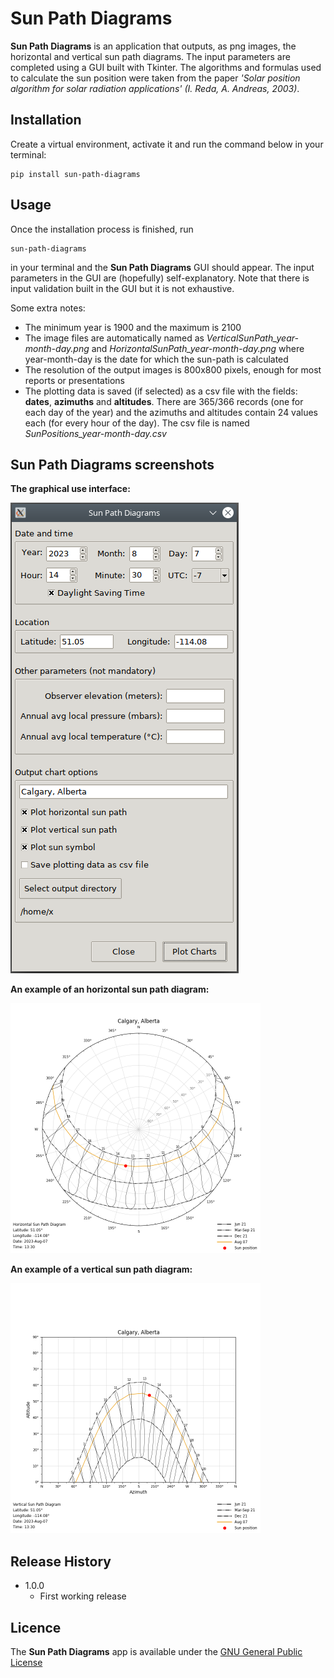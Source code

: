 Sun Path Diagrams
===================

**Sun Path Diagrams** is an application that outputs, as png images, the horizontal and vertical sun path diagrams. The input parameters are completed using a GUI built with Tkinter. The algorithms and formulas used to calculate the sun position were taken from the paper *'Solar position algorithm for solar radiation applications'
(I. Reda, A. Andreas, 2003)*.

Installation
------------
Create a virtual environment, activate it and run the command below in your terminal:

```
pip install sun-path-diagrams
```

Usage
-----
Once the installation process is finished, run

```
sun-path-diagrams
``` 

in your terminal and the **Sun Path Diagrams** GUI should appear. The input parameters in the GUI are (hopefully) self-explanatory. Note that there is input validation built in the GUI but it is not exhaustive.

Some extra notes:

* The minimum year is 1900 and the maximum is 2100
* The image files are automatically named as *VerticalSunPath_year-month-day.png* and *HorizontalSunPath_year-month-day.png* where year-month-day is the date for which the sun-path is calculated
* The resolution of the output images is 800x800 pixels, enough for most reports or presentations
* The plotting data is saved (if selected) as a csv file with the fields: **dates**, **azimuths** and **altitudes**. There are 365/366 records (one for each day of the year) and the azimuths and altitudes contain 24 values each (for every hour of the day). The csv file is named *SunPositions_year-month-day.csv*

Sun Path Diagrams screenshots
---------------------------
**The graphical use interface:**

![gui](images/gui.png)

**An example of an horizontal sun path diagram:**

![hz_sunpath](images/hz_sunpath.png)

**An example of a vertical sun path diagram:**

![vt_sunpath](images/vt_sunpath.png)

Release History
---------------
* 1.0.0 
	* First working release

Licence
---------------------------
The **Sun Path Diagrams** app is available under the [GNU General Public License](https://www.gnu.org/licenses/gpl-3.0.en.html#license-text)



